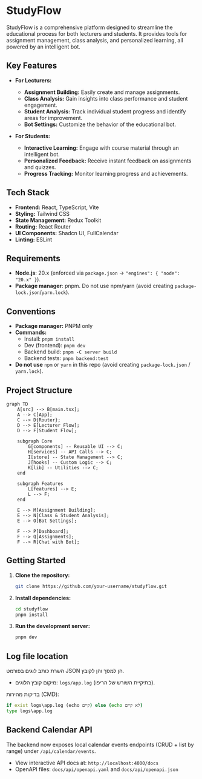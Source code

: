 # StudyFlow

StudyFlow is a comprehensive platform designed to streamline the educational process for both lecturers and students. It provides tools for assignment management, class analysis, and personalized learning, all powered by an intelligent bot.

## Key Features

- **For Lecturers:**
  - **Assignment Building:** Easily create and manage assignments.
  - **Class Analysis:** Gain insights into class performance and student engagement.
  - **Student Analysis:** Track individual student progress and identify areas for improvement.
  - **Bot Settings:** Customize the behavior of the educational bot.

- **For Students:**
  - **Interactive Learning:** Engage with course material through an intelligent bot.
  - **Personalized Feedback:** Receive instant feedback on assignments and quizzes.
  - **Progress Tracking:** Monitor learning progress and achievements.

## Tech Stack

- **Frontend:** React, TypeScript, Vite
- **Styling:** Tailwind CSS
- **State Management:** Redux Toolkit
- **Routing:** React Router
- **UI Components:** Shadcn UI, FullCalendar
- **Linting:** ESLint

## Requirements

- **Node.js**: 20.x (enforced via `package.json` → `"engines": { "node": "20.x" }`).
- **Package manager**: pnpm. Do not use npm/yarn (avoid creating `package-lock.json`/`yarn.lock`).

## Conventions

- **Package manager:** PNPM only
- **Commands:**
  - Install: `pnpm install`
  - Dev (frontend): `pnpm dev`
  - Backend build: `pnpm -C server build`
  - Backend tests: `pnpm backend:test`
- **Do not use** `npm` or `yarn` in this repo (avoid creating `package-lock.json` / `yarn.lock`).

## Project Structure

```mermaid
graph TD
    A[src] --> B[main.tsx];
    A --> C[App];
    C --> D{Router};
    D --> E[Lecturer Flow];
    D --> F[Student Flow];

    subgraph Core
        G[components] -- Reusable UI --> C;
        H[services] -- API Calls --> C;
        I[store] -- State Management --> C;
        J[hooks] -- Custom Logic --> C;
        K[lib] -- Utilities --> C;
    end

    subgraph Features
        L[features] --> E;
        L --> F;
    end

    E --> M[Assignment Building];
    E --> N[Class & Student Analysis];
    E --> O[Bot Settings];

    F --> P[Dashboard];
    F --> Q[Assignments];
    F --> R[Chat with Bot];
```

## Getting Started

1.  **Clone the repository:**
    ```bash
    git clone https://github.com/your-username/studyflow.git
    ```
2.  **Install dependencies:**
    ```bash
    cd studyflow
    pnpm install
    ```
3.  **Run the development server:**
    ```bash
    pnpm dev
    ```

## Log file location

השרת כותב לוגים בפורמט JSON הן למסך והן לקובץ.

- מיקום קובץ הלוגים: `logs/app.log` (בתיקיית השורש של הריפו).

בדיקות מהירות (CMD):

```cmd
if exist logs\app.log (echo קיים) else (echo לא קיים)
type logs\app.log
```

## Backend Calendar API

The backend now exposes local calendar events endpoints (CRUD + list by range) under `/api/calendar/events`.

- View interactive API docs at: `http://localhost:4000/docs`
- OpenAPI files: `docs/api/openapi.yaml` and `docs/api/openapi.json`

